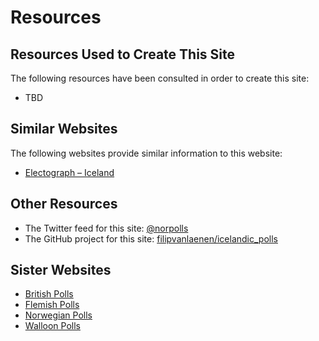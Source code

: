 # Resources

## Resources Used to Create This Site

The following resources have been consulted in order to create this site:

+ TBD

## Similar Websites

The following websites provide similar information to this website:

+ [Electograph – Iceland](http://www.electograph.com/search/label/Iceland)

## Other Resources

+ The Twitter feed for this site: [@norpolls](https://twitter.com/norpolls)
+ The GitHub project for this site: [filipvanlaenen/icelandic_polls](https://github.com/filipvanlaenen/icelandic_polls)

## Sister Websites

+ [British Polls](https://filipvanlaenen.github.io/british_polls/)
+ [Flemish Polls](https://filipvanlaenen.github.io/flemish_polls/)
+ [Norwegian Polls](https://filipvanlaenen.github.io/norwegian_polls/)
+ [Walloon Polls](https://filipvanlaenen.github.io/walloon_polls/)

